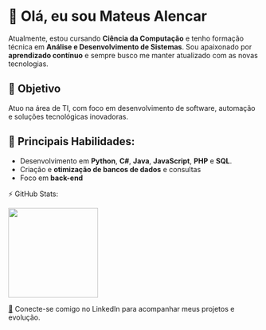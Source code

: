# 👋 Olá, eu sou **Mateus Alencar**

Atualmente, estou cursando **Ciência da Computação** e tenho formação técnica em **Análise e Desenvolvimento de Sistemas**. Sou apaixonado por **aprendizado contínuo** e sempre busco me manter atualizado com as novas tecnologias.

## 🎯 Objetivo

Atuo na área de TI, com foco em desenvolvimento de software, automação e soluções tecnológicas inovadoras.

## 💼 Principais Habilidades:

- Desenvolvimento em **Python**, **C#**, **Java**, **JavaScript**, **PHP** e **SQL**.
- Criação e **otimização de bancos de dados** e consultas
- Foco em **back-end**

⚡ GitHub Stats:
<div> <a href="https://github.com/Mateus-Alencar"> <img height="180em" src="https://github-readme-stats.vercel.app/api?username=Mateus-Alencar&show_icons=true&theme=dracula&include_all_commits=true&count_private=true"/> </a> </div>

[🔗](https://br.linkedin.com/in/mateus-alencar-50005b287?trk=people-guest_people_search-card&original_referer=https%3A%2F%2Fwww.linkedin.com%2F) Conecte-se comigo no LinkedIn para acompanhar meus projetos e evolução.
